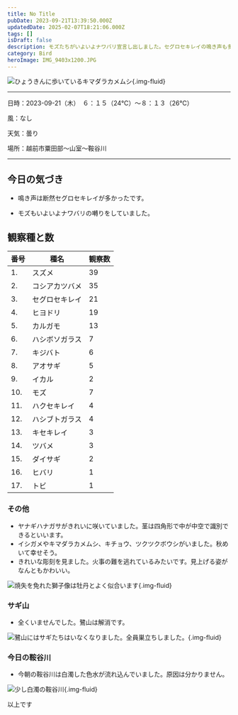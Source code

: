 ```yaml
---
title: No Title
pubDate: 2023-09-21T13:39:50.000Z
updatedDate: 2025-02-07T18:21:06.000Z
tags: []
isDraft: false
description: モズたちがいよいよナワバリ宣言し出しました。セグロセキレイの鳴き声も多く、サギ達は少なかったです。
category: Bird
heroImage: IMG_9403x1200.JPG
---
```


![ひょうきんに歩いているキマダラカメムシ](https://object-storage.tyo2.conoha.io/v1/nc_.../blog-astro-assets/IMG_9403x1200.JPG){.img-fluid}

------

日時：2023-09-21（木）　６：１５（24℃）〜８：１３（26℃）

風：なし

天気：曇り

場所：越前市粟田部〜山室〜鞍谷川

------

## 今日の気づき

- 鳴き声は断然セグロセキレイが多かったです。

- モズもいよいよナワバリの囀りをしていました。

  



## 観察種と数

| 番号 | 種名           | 観察数 |
| -    | ---            | -      |
| 1.   | スズメ         | 39     |
| 2.   | コシアカツバメ | 35     |
| 3.   | セグロセキレイ | 21     |
| 4.   | ヒヨドリ       | 19     |
| 5.   | カルガモ       | 13     |
| 6.   | ハシボソガラス | 7      |
| 7.   | キジバト       | 6      |
| 8.   | アオサギ       | 5      |
| 9.   | イカル         | 2      |
| 10.  | モズ           | 7      |
| 11.  | ハクセキレイ   | 4      |
| 12.  | ハシブトガラス | 4      |
| 13.  | キセキレイ     | 3      |
| 14.  | ツバメ         | 3      |
| 15.  | ダイサギ       | 2      |
| 16.  | ヒバリ         | 1      |
| 17.  | トビ           | 1      |



### その他

- ヤナギハナガサがきれいに咲いていました。茎は四角形で中が中空で識別できるといいます。
- イシガメやキマダラカメムシ、キチョウ、ツクツクボウシがいました。秋めいて幸せそう。
- きれいな彫刻を見ました。火事の難を逃れているみたいです。見上げる姿がなんともかわいい。

![焼失を免れた獅子像は牡丹とよく似合います](https://object-storage.tyo2.conoha.io/v1/nc_.../blog-astro-assets/IMG_9387x1200.JPG){.img-fluid}

### サギ山

- 全くいませんでした。鷺山は解消です。

![鷺山にはサギたちはいなくなりました。全員巣立ちしました。](https://object-storage.tyo2.conoha.io/v1/nc_.../blog-astro-assets/IMG_9397x1200.JPG){.img-fluid}

### 今日の鞍谷川

- 今朝の鞍谷川は白濁した色水が流れ込んでいました。原因は分かりません。



![少し白濁の鞍谷川](https://object-storage.tyo2.conoha.io/v1/nc_.../blog-astro-assets/IMG_9396x1200.JPG){.img-fluid}



以上です

   
